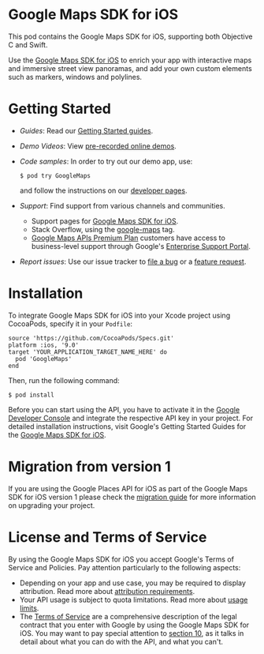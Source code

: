 # Google Maps SDK for iOS

This pod contains the Google Maps SDK for iOS, supporting both Objective C and
Swift.

Use the [Google Maps SDK for iOS](https://developers.google.com/maps/documentation/ios-sdk/)
to enrich your app with interactive maps and immersive street view panoramas,
and add your own custom elements such as markers, windows and polylines.

# Getting Started

*   *Guides*: Read our [Getting Started guides](https://developers.google.com/maps/documentation/ios-sdk/intro).
*   *Demo Videos*: View [pre-recorded online demos](https://developers.google.com/maps/documentation/ios-sdk/#demos).
*   *Code samples*: In order to try out our demo app, use:

    ```
    $ pod try GoogleMaps
    ```

    and follow the instructions on our [developer pages](https://developers.google.com/maps/documentation/ios-sdk/code-samples).

*   *Support*: Find support from various channels and communities.

    *   Support pages for [Google Maps SDK for iOS](https://developers.google.com/maps/documentation/ios-sdk/support).
    *   Stack Overflow, using the [google-maps](https://stackoverflow.com/questions/tagged/google-maps)
        tag.
    *   [Google Maps APIs Premium Plan](https://developers.google.com/maps/premium/support)
        customers have access to business-level support through Google's
        [Enterprise Support Portal](https://google.secure.force.com/).

*   *Report issues*: Use our issue tracker to [file a bug](https://code.google.com/p/gmaps-api-issues/issues/entry?template=Maps%20SDK%20for%20iOS%20-%20Bug)
    or a [feature request](https://code.google.com/p/gmaps-api-issues/issues/entry?template=Maps%20SDK%20for%20iOS%20-%20Feature%20Request).

# Installation

To integrate Google Maps SDK for iOS into your Xcode project using CocoaPods,
specify it in your `Podfile`:

```
source 'https://github.com/CocoaPods/Specs.git'
platform :ios, '9.0'
target 'YOUR_APPLICATION_TARGET_NAME_HERE' do
  pod 'GoogleMaps'
end
```

Then, run the following command:

```
$ pod install
```

Before you can start using the API, you have to activate it in the [Google
Developer Console](https://console.developers.google.com/) and integrate the
respective API key in your project. For detailed installation instructions,
visit Google's Getting Started Guides for the [Google Maps SDK for iOS](https://developers.google.com/maps/documentation/ios-sdk/start).

# Migration from version 1

If you are using the Google Places API for iOS as part of the Google Maps SDK
for iOS version 1 please check the [migration guide](https://developers.google.com/places/migrate-to-v2)
for more information on upgrading your project.

# License and Terms of Service

By using the Google Maps SDK for iOS you accept Google's Terms of Service and
Policies. Pay attention particularly to the following aspects:

*   Depending on your app and use case, you may be required to display
    attribution. Read more about [attribution requirements](https://developers.google.com/maps/documentation/ios-sdk/intro#attribution_requirements).
*   Your API usage is subject to quota limitations. Read more about [usage
    limits](https://developers.google.com/maps/pricing-and-plans/).
*   The [Terms of Service](https://developers.google.com/maps/terms) are a
    comprehensive description of the legal contract that you enter with Google
    by using the Google Maps SDK for iOS. You may want to pay special attention
    to [section 10](https://developers.google.com/maps/terms#10-license-restrictions),
    as it talks in detail about what you can do with the API, and what you
    can't.
